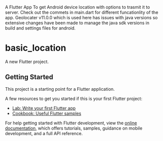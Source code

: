 A Flutter App To get Android device location with options to trasmit it to server.
Check out the commets in main.dart for different funcationlity of the app.
Geolocater v11.0.0 which is used here has issues with java versions so extensive changes have been made to manage the java sdk versions in build and settings files for android.

# basic_location

A new Flutter project.

## Getting Started

This project is a starting point for a Flutter application.

A few resources to get you started if this is your first Flutter project:

- [Lab: Write your first Flutter app](https://docs.flutter.dev/get-started/codelab)
- [Cookbook: Useful Flutter samples](https://docs.flutter.dev/cookbook)

For help getting started with Flutter development, view the
[online documentation](https://docs.flutter.dev/), which offers tutorials,
samples, guidance on mobile development, and a full API reference.
